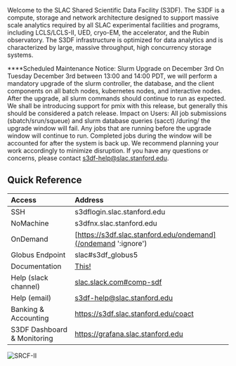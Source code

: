 Welcome to the SLAC Shared Scientific Data Facility (S3DF). The S3DF
is a compute, storage and network architecture designed to support
massive scale analytics required by all SLAC experimental facilities
and programs, including LCLS/LCLS-II, UED, cryo-EM, the accelerator,
and the Rubin observatory. The S3DF infrastructure is optimized for
data analytics and is characterized by large, massive throughput, high
concurrency storage systems.

****Scheduled Maintenance Notice: Slurm Upgrade on December 3rd
On Tuesday December 3rd between 13:00 and 14:00 PDT, we will perform a mandatory upgrade of the slurm controller, the database, and the client components on all batch nodes, kubernetes nodes, and interactive nodes. After the upgrade, all slurm commands should continue to run as expected. We shall be introducing support for pmix with this release, but generally this should be considered a patch release.
Impact on Users: All job submissions (sbatch/srun/squeue) and slurm database queries (sacct) /during/ the upgrade window will fail. Any jobs that are running before the upgrade window will continue to run. Completed jobs during the window will be accounted for after the system is back up.
We recommend planning your work accordingly to minimize disruption. If you have any questions or concerns, please contact s3df-help@slac.stanford.edu.


## Quick Reference

| Access 	| Address | 
| :--- | :--- |
| SSH 	|  s3dflogin.slac.stanford.edu|
| NoMachine |  s3dfnx.slac.stanford.edu|
| OnDemand 	| [https://s3df.slac.stanford.edu/ondemand](/ondemand ':ignore') |	
| Globus Endpoint 	| slac#s3df_globus5|
| Documentation | [This!](/ ':ignore')|
| Help (slack channel) | [slac.slack.com#comp-sdf](https://app.slack.com/client/T1X4J8FJ8/C01965DTG91)|
| Help (email) | s3df-help@slac.stanford.edu|
| Banking & Accounting | https://s3df.slac.stanford.edu/coact|
| S3DF Dashboard & Monitoring | https://grafana.slac.stanford.edu|


![SRCF-II](assets/srcf-ii.png)
